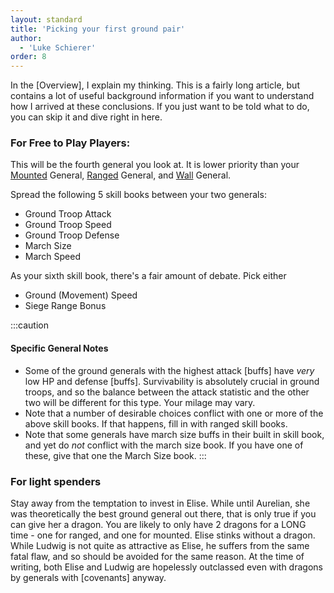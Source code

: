 ```yaml
---
layout: standard
title: 'Picking your first ground pair'
author:
  - 'Luke Schierer'
order: 8
---
```


<aside class="note">
In the [Overview], I explain my thinking. This is a fairly long article, but
contains a lot of useful background information if you want to understand how
I arrived at these conclusions. If you just want to be told what to do, you
can skip it and dive right in here.

[Overview]: ./overview

</aside>

### For Free to Play Players:

This will be the fourth general you look at. It is lower priority than your
[Mounted] General, [Ranged] General, and [Wall] General.

Spread the following 5 skill books between your two generals:

- Ground Troop Attack
- Ground Troop Speed
- Ground Troop Defense
- March Size
- March Speed

As your sixth skill book, there's a fair amount of debate. Pick either
* Ground (Movement) Speed
* Siege Range Bonus

:::caution

#### Specific General Notes

- Some of the ground generals with the highest attack [buffs] have *very* low HP and defense [buffs].
  Survivability is absolutely crucial in ground troops, and so the balance between the attack statistic and the other two
  will be different for this type.  Your milage may vary.
- Note that a number of desirable choices conflict with one or more of the above skill books.  If that happens, fill in with ranged skill books.
- Note that some generals have march size buffs in their built in skill book, and yet do *not* conflict with the march size book.  If you have one of
  these, give that one the March Size book.
  :::

### For light spenders

Stay away from the temptation to invest in Elise. While until Aurelian, she
was theoretically the best ground general out there, that is only true if you can give her a dragon. You are likely to only have 2 dragons for a LONG time - one for
ranged, and one for mounted. Elise stinks without a dragon. While Ludwig is
not quite as attractive as Elise, he suffers from the same fatal flaw, and so
should be avoided for the same reason.  At the time of writing, both Elise and Ludwig are hopelessly outclassed even with dragons by generals with [covenants] anyway.

[Mounted]: ./mounted
[Ranged]: ./ranged
[Wall]: ./wall
